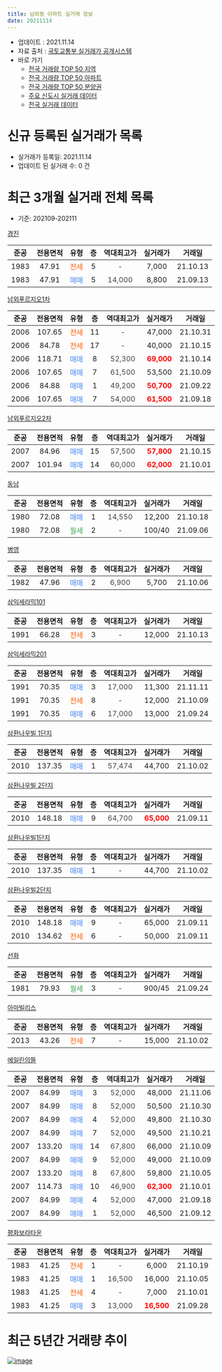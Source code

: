 ```yaml
---
title: 남외동 아파트 실거래 정보
date: 20211114
---
```


* 업데이트 : 2021.11.14
* 자료 출처 : [국토교통부 실거래가 공개시스템](http://rt.molit.go.kr)
* 바로 가기
    * [전국 거래량 TOP 50 지역](https://apt-info.github.io/apt-trade-info/tr)
    * [전국 거래량 TOP 50 아파트](https://apt-info.github.io/apt-trade-info/ta)
    * [전국 거래량 TOP 50 분양권](https://apt-info.github.io/apt-trade-info/tb)
    * [주요 신도시 실거래 데이터](https://apt-info.github.io/apt-trade-info/newtown)
    * [전국 실거래 데이터](https://apt-info.github.io/apt-trade-info/all)



<script async src="https://pagead2.googlesyndication.com/pagead/js/adsbygoogle.js"></script>
<!-- 기본광고 -->
<ins class="adsbygoogle"
     style="display:block"
     data-ad-client="ca-pub-1142216861245946"
     data-ad-slot="4805727019"
     data-ad-format="auto"
     data-full-width-responsive="true"></ins>
<script>
     (adsbygoogle = window.adsbygoogle || []).push({});
</script>


# 신규 등록된 실거래가 목록

* 실거래가 등록일: 2021.11.14
* 업데이트 된 실거래 수: 0 건




<script async src="https://pagead2.googlesyndication.com/pagead/js/adsbygoogle.js"></script>
<!-- 기본광고 -->
<ins class="adsbygoogle"
     style="display:block"
     data-ad-client="ca-pub-1142216861245946"
     data-ad-slot="4805727019"
     data-ad-format="auto"
     data-full-width-responsive="true"></ins>
<script>
     (adsbygoogle = window.adsbygoogle || []).push({});
</script>


# 최근 3개월 실거래 전체 목록
* 기준: 202109-202111


[경진](https://search.naver.com/search.naver?query=%EA%B2%BD%EC%A7%84)

|준공|전용면적|유형|층|역대최고가|실거래가|거래일|
|:---:|:---:|:---:|:---:|:---:|:---:|:---:|
|1983|47.91|<span style="color:#FF5A00">전세</span>|5|<span style="color:#444444">-</span>|7,000|21.10.13|
|1983|47.91|<span style="color:#4285F3">매매</span>|5|<span style="color:#444444">14,000</span>|8,800|21.09.13|

[남외푸르지오1차](https://search.naver.com/search.naver?query=%EB%82%A8%EC%99%B8%ED%91%B8%EB%A5%B4%EC%A7%80%EC%98%A41%EC%B0%A8)

|준공|전용면적|유형|층|역대최고가|실거래가|거래일|
|:---:|:---:|:---:|:---:|:---:|:---:|:---:|
|2006|107.65|<span style="color:#FF5A00">전세</span>|11|<span style="color:#444444">-</span>|47,000|21.10.31|
|2006|84.78|<span style="color:#FF5A00">전세</span>|17|<span style="color:#444444">-</span>|40,000|21.10.15|
|2006|118.71|<span style="color:#4285F3">매매</span>|8|<span style="color:#444444">52,300</span>|<b><span style="color:#FF0000">69,000</span></b>|21.10.14|
|2006|107.65|<span style="color:#4285F3">매매</span>|7|<span style="color:#444444">61,500</span>|53,500|21.10.09|
|2006|84.88|<span style="color:#4285F3">매매</span>|1|<span style="color:#444444">49,200</span>|<b><span style="color:#FF0000">50,700</span></b>|21.09.22|
|2006|107.65|<span style="color:#4285F3">매매</span>|7|<span style="color:#444444">54,000</span>|<b><span style="color:#FF0000">61,500</span></b>|21.09.18|

[남외푸르지오2차](https://search.naver.com/search.naver?query=%EB%82%A8%EC%99%B8%ED%91%B8%EB%A5%B4%EC%A7%80%EC%98%A42%EC%B0%A8)

|준공|전용면적|유형|층|역대최고가|실거래가|거래일|
|:---:|:---:|:---:|:---:|:---:|:---:|:---:|
|2007|84.96|<span style="color:#4285F3">매매</span>|15|<span style="color:#444444">57,500</span>|<b><span style="color:#FF0000">57,800</span></b>|21.10.15|
|2007|101.94|<span style="color:#4285F3">매매</span>|14|<span style="color:#444444">60,000</span>|<b><span style="color:#FF0000">62,000</span></b>|21.10.01|

[동남](https://search.naver.com/search.naver?query=%EB%8F%99%EB%82%A8)

|준공|전용면적|유형|층|역대최고가|실거래가|거래일|
|:---:|:---:|:---:|:---:|:---:|:---:|:---:|
|1980|72.08|<span style="color:#4285F3">매매</span>|1|<span style="color:#444444">14,550</span>|12,200|21.10.18|
|1980|72.08|<span style="color:#34A853">월세</span>|2|<span style="color:#444444">-</span>|100/40|21.09.06|

[병영](https://search.naver.com/search.naver?query=%EB%B3%91%EC%98%81)

|준공|전용면적|유형|층|역대최고가|실거래가|거래일|
|:---:|:---:|:---:|:---:|:---:|:---:|:---:|
|1982|47.96|<span style="color:#4285F3">매매</span>|2|<span style="color:#444444">6,900</span>|5,700|21.10.06|

[삼익세라믹101](https://search.naver.com/search.naver?query=%EC%82%BC%EC%9D%B5%EC%84%B8%EB%9D%BC%EB%AF%B9101)

|준공|전용면적|유형|층|역대최고가|실거래가|거래일|
|:---:|:---:|:---:|:---:|:---:|:---:|:---:|
|1991|66.28|<span style="color:#FF5A00">전세</span>|3|<span style="color:#444444">-</span>|12,000|21.10.13|

[삼익세라믹201](https://search.naver.com/search.naver?query=%EC%82%BC%EC%9D%B5%EC%84%B8%EB%9D%BC%EB%AF%B9201)

|준공|전용면적|유형|층|역대최고가|실거래가|거래일|
|:---:|:---:|:---:|:---:|:---:|:---:|:---:|
|1991|70.35|<span style="color:#4285F3">매매</span>|3|<span style="color:#444444">17,000</span>|11,300|21.11.11|
|1991|70.35|<span style="color:#FF5A00">전세</span>|8|<span style="color:#444444">-</span>|12,000|21.10.09|
|1991|70.35|<span style="color:#4285F3">매매</span>|6|<span style="color:#444444">17,000</span>|13,000|21.09.24|

[삼환나우빌  1단지](https://search.naver.com/search.naver?query=%EC%82%BC%ED%99%98%EB%82%98%EC%9A%B0%EB%B9%8C++1%EB%8B%A8%EC%A7%80)

|준공|전용면적|유형|층|역대최고가|실거래가|거래일|
|:---:|:---:|:---:|:---:|:---:|:---:|:---:|
|2010|137.35|<span style="color:#4285F3">매매</span>|1|<span style="color:#444444">57,474</span>|44,700|21.10.02|

[삼환나우빌 2단지](https://search.naver.com/search.naver?query=%EC%82%BC%ED%99%98%EB%82%98%EC%9A%B0%EB%B9%8C+2%EB%8B%A8%EC%A7%80)

|준공|전용면적|유형|층|역대최고가|실거래가|거래일|
|:---:|:---:|:---:|:---:|:---:|:---:|:---:|
|2010|148.18|<span style="color:#4285F3">매매</span>|9|<span style="color:#444444">64,700</span>|<b><span style="color:#FF0000">65,000</span></b>|21.09.11|

[삼환나우빌1단지](https://search.naver.com/search.naver?query=%EC%82%BC%ED%99%98%EB%82%98%EC%9A%B0%EB%B9%8C1%EB%8B%A8%EC%A7%80)

|준공|전용면적|유형|층|역대최고가|실거래가|거래일|
|:---:|:---:|:---:|:---:|:---:|:---:|:---:|
|2010|137.35|<span style="color:#4285F3">매매</span>|1|<span style="color:#444444">-</span>|44,700|21.10.02|

[삼환나우빌2단지](https://search.naver.com/search.naver?query=%EC%82%BC%ED%99%98%EB%82%98%EC%9A%B0%EB%B9%8C2%EB%8B%A8%EC%A7%80)

|준공|전용면적|유형|층|역대최고가|실거래가|거래일|
|:---:|:---:|:---:|:---:|:---:|:---:|:---:|
|2010|148.18|<span style="color:#4285F3">매매</span>|9|<span style="color:#444444">-</span>|65,000|21.09.11|
|2010|134.62|<span style="color:#FF5A00">전세</span>|6|<span style="color:#444444">-</span>|50,000|21.09.11|

[선화](https://search.naver.com/search.naver?query=%EC%84%A0%ED%99%94)

|준공|전용면적|유형|층|역대최고가|실거래가|거래일|
|:---:|:---:|:---:|:---:|:---:|:---:|:---:|
|1981|79.93|<span style="color:#34A853">월세</span>|3|<span style="color:#444444">-</span>|900/45|21.09.24|

[아마빌리스](https://search.naver.com/search.naver?query=%EC%95%84%EB%A7%88%EB%B9%8C%EB%A6%AC%EC%8A%A4)

|준공|전용면적|유형|층|역대최고가|실거래가|거래일|
|:---:|:---:|:---:|:---:|:---:|:---:|:---:|
|2013|43.26|<span style="color:#FF5A00">전세</span>|7|<span style="color:#444444">-</span>|15,000|21.10.02|

[에일린의뜰](https://search.naver.com/search.naver?query=%EC%97%90%EC%9D%BC%EB%A6%B0%EC%9D%98%EB%9C%B0)

|준공|전용면적|유형|층|역대최고가|실거래가|거래일|
|:---:|:---:|:---:|:---:|:---:|:---:|:---:|
|2007|84.99|<span style="color:#4285F3">매매</span>|3|<span style="color:#444444">52,000</span>|48,000|21.11.06|
|2007|84.99|<span style="color:#4285F3">매매</span>|8|<span style="color:#444444">52,000</span>|50,500|21.10.30|
|2007|84.99|<span style="color:#4285F3">매매</span>|4|<span style="color:#444444">52,000</span>|49,800|21.10.30|
|2007|84.99|<span style="color:#4285F3">매매</span>|7|<span style="color:#444444">52,000</span>|49,500|21.10.21|
|2007|133.20|<span style="color:#4285F3">매매</span>|14|<span style="color:#444444">67,800</span>|66,000|21.10.09|
|2007|84.99|<span style="color:#4285F3">매매</span>|9|<span style="color:#444444">52,000</span>|49,000|21.10.09|
|2007|133.20|<span style="color:#4285F3">매매</span>|8|<span style="color:#444444">67,800</span>|59,800|21.10.05|
|2007|114.73|<span style="color:#4285F3">매매</span>|10|<span style="color:#444444">46,900</span>|<b><span style="color:#FF0000">62,300</span></b>|21.10.01|
|2007|84.99|<span style="color:#4285F3">매매</span>|4|<span style="color:#444444">52,000</span>|47,000|21.09.18|
|2007|84.99|<span style="color:#4285F3">매매</span>|1|<span style="color:#444444">52,000</span>|46,500|21.09.12|

[평화보라타운](https://search.naver.com/search.naver?query=%ED%8F%89%ED%99%94%EB%B3%B4%EB%9D%BC%ED%83%80%EC%9A%B4)

|준공|전용면적|유형|층|역대최고가|실거래가|거래일|
|:---:|:---:|:---:|:---:|:---:|:---:|:---:|
|1983|41.25|<span style="color:#FF5A00">전세</span>|1|<span style="color:#444444">-</span>|6,000|21.10.19|
|1983|41.25|<span style="color:#4285F3">매매</span>|1|<span style="color:#444444">16,500</span>|16,000|21.10.05|
|1983|41.25|<span style="color:#FF5A00">전세</span>|4|<span style="color:#444444">-</span>|7,000|21.10.01|
|1983|41.25|<span style="color:#4285F3">매매</span>|3|<span style="color:#444444">13,000</span>|<b><span style="color:#FF0000">16,500</span></b>|21.09.28|



<script async src="https://pagead2.googlesyndication.com/pagead/js/adsbygoogle.js"></script>
<!-- 기본광고 -->
<ins class="adsbygoogle"
     style="display:block"
     data-ad-client="ca-pub-1142216861245946"
     data-ad-slot="4805727019"
     data-ad-format="auto"
     data-full-width-responsive="true"></ins>
<script>
     (adsbygoogle = window.adsbygoogle || []).push({});
</script>


# 최근 5년간 거래량 추이


<div style="width:100%;">
    <canvas id="deal_progress" height="200"></canvas>
</div>

<script>
new Chart(document.getElementById("deal_progress"), {
    type: 'line',
    data: {
        labels: ['16.01','16.02','16.03','16.04','16.05','16.06','16.07','16.08','16.09','16.10','16.11','16.12','17.01','17.02','17.03','17.04','17.05','17.06','17.07','17.08','17.09','17.10','17.11','17.12','18.01','18.02','18.03','18.04','18.05','18.06','18.07','18.08','18.09','18.10','18.11','18.12','19.01','19.02','19.03','19.04','19.05','19.06','19.07','19.08','19.09','19.10','19.11','19.12','20.01','20.02','20.03','20.04','20.05','20.06','20.07','20.08','20.09','20.10','20.11','20.12','21.01','21.02','21.03','21.04','21.05','21.06','21.07','21.08','21.09','21.10','21.11'],
        datasets: [{
            label: '매매/분양권',
            data: [14,25,24,20,11,8,14,8,13,23,14,11,7,7,14,7,6,17,12,10,17,7,10,15,6,8,12,7,4,3,4,5,4,10,10,12,5,3,16,14,9,15,12,18,21,31,24,15,13,23,7,15,17,42,21,12,24,37,40,20,4,6,5,10,9,11,16,10,9,16,2],
            borderColor: "rgba(66, 133, 243, 1)",
            backgroundColor: "rgba(66, 133, 243, 0.05)",
            borderWidth: 1,
            pointRadius: 0,
            fill: false,
            lineTension: 0
        },{
            label: '전/월세',
            data: [10,7,4,5,5,13,6,4,2,9,5,6,7,9,8,4,1,4,4,4,4,3,4,6,3,9,5,11,5,7,4,4,6,9,2,8,5,8,10,5,7,6,8,5,5,3,7,9,11,1,2,4,5,7,9,4,7,4,7,3,6,6,3,5,7,4,1,7,3,8,0],
            borderColor: "rgba(255, 90, 0, 1)",
            backgroundColor: "rgba(255, 90, 0, 0.05)",
            borderWidth: 1,
            pointRadius: 0,
            fill: false,
            lineTension: 0
        },{
            label: '합계',
            data: [24,32,28,25,16,21,20,12,15,32,19,17,14,16,22,11,7,21,16,14,21,10,14,21,9,17,17,18,9,10,8,9,10,19,12,20,10,11,26,19,16,21,20,23,26,34,31,24,24,24,9,19,22,49,30,16,31,41,47,23,10,12,8,15,16,15,17,17,12,24,2],
            borderColor: "rgba(0, 0, 0, 1)",
            backgroundColor: "rgba(0, 0, 0, 0.03)",
            borderWidth: 0.1,
            pointRadius: 0,
            fill: true,
            lineTension: 0
        }
        ]
    },
    options: {
        responsive: true,
        title: {
            display: false
        },
        tooltips: {
            mode: 'index',
            intersect: false
        },
        hover: {
            mode: 'nearest',
            intersect: true
        },
        scales: {
            xAxes: [{
                display: true,
                scaleLabel: {
                    display: true,
                    labelString: '년/월'
                }
            }],
            yAxes: [{
                display: true,
                ticks: {
                    suggestedMin: 0,
                },
                scaleLabel: {
                    display: true,
                    labelString: '실거래 수'
                }
            }]
        }
    }
});

</script>


[![image](https://apt-info.github.io/images/2020-01-03-apt-trade-info/1024x500.png)](https://play.google.com/store/apps/details?id=com.aptinfo.apttradeinfo)

